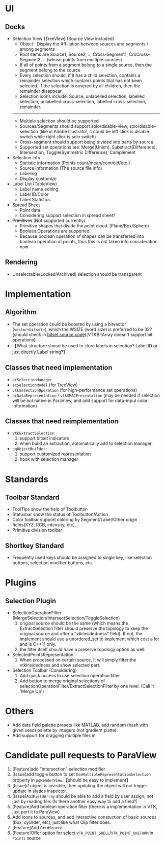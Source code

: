 # UI
## Docks
- Selection View (TreeView) (Source View included)
    - Object : Display the Affiliation between sources and segments / among segments
    - Root items are Source1, Source2, .., Cross-Segment1, CroCross-Segment2, ...(whose points from multiple sources)
    - If all of points from a segment belong to a single source, then the segment belong to the source
    - Every selection should, if it has a child selection, contains a remainder selection which contains points that has not been selected. If the selection is covered by all children, then the remainder disappear.
    - Selection icons include: Source, unlabelled selection, labelled selection, unlabelled cross-selection, labelled cross-selection, remainder.
    -------------
    - Multiple selection should be supported
    - Sources/Segments should support solo/disable-view, solo/disable-selection (like in Adobe Illustrator, it could be left click is disable switch while right click is solo switch)
    - Cross-segment should support being divided into parts by source.
    - Supported set operations are: Merge(Union), Substract(Difference), Intersection, Toggle(Symmetric Difference), Complement
- Selection Info
    - Statistic information (Points count/mean/centroid/etc.)
    - Source Information (The source file info)
    - Labeling
    - Display customize
- Label List (TableView)
    - Label name editing
    - Label ID/Color
    - Label Statistics
- Spread Sheet
    - Point data
    - Considering support selection in spread sheet?
- ~~Primitives~~ (Not supported currently)
    - Primitive shapes that divide the point cloud. (Plane/Box/Sphere)
    - Boolean Operations are supported.
    - Because boolean operation of shapes can be transferred into boolean operation of points, thus this is not taken into consideration now
## Rendering
- Unselectable(Locked/Archived) selection should be transparent

# Implementation
## Algorithm
- The set operation could be boosted by using a bitvector<WSIZE> (`vector<bitset>`), which the WSIZE (word size) is preferred to be 32? (should check in [bitset source code](https://gcc.gnu.org/onlinedocs/libstdc++/libstdc++-html-USERS-3.4/bitset-source.html))(VTKBitArray doesn't support bit operations)
- 【What structure shoud be used to store labels in selection? Label ID or just directly Label string?】
## Classes that need implementation
- `acSelectionManager`
- `acSelectionModel` (for TreeView)
- `vtkSelectionOperation` (for high-performance set operations)
- `acDataRepresentation` / `vtkSMACPresentation` (may be needed if selection will be not native in ParaView, and add support for data-input color information)
## Classes that need reimplementation
- `vtkExtractSelection`:
    1. support bitset indicators
    1. when build an extraction, automatically add to selection manager.
- `pqObjectBuilder`:
    1. support customized representation
    1. hook with selection manager

# Standards
## Toolbar Standard
- ToolTips show the help of Toolbutton
- Statusbar show the status of Toolbutton/Action
- Color toolbar support coloring by Segment/Label/Other origin fields(XYZ, RGB, intensity, etc).
- Primitive division toolbar
## Shortkey Standard
- Frequently used keys should be assigned to single key, like selection buttons, selection modifier buttons, etc.

# Plugins
## Selection Plugin
- SelectionOperationFilter (MergeSelection/IntersectSelection/ToggleSelection)
    1. original source should be the same (which means the ExtractSelection filter should preserve the topology to keep the original source and offer a "vtkInsidedness" field). If not, the implement should use a unordered_set to implement which cost a lot and is C++11 only.
    1. the filter itself should have a preserve topology option as well.
- SelectedPointsRepresentation
    1. When processed on certain source, it will simply filter the vtkInsidedness and show selected part.
- Selection Toolbar (Considering)
    1. Add quick access to use selection operation filter
    1. Add button to merge original selections of selectionOperationFilter/ExtractSelectionFilter by one level. (Call it 'Merge Up')

# Others
- Add data field palette presets like MATLAB, add random (hash with given seed) palette by integers (not gradient platte).
- Add support for dragging multiple files in

# Candidate pull requests to ParaView
1. [Feature]add "intersection" selection modifier
1. [Issue]add toggle button to set `UseMultipleRepresentationSelection` property in `pqRenderView`.【should be easy to implement】
1. [Issue]if object is invisible, then updating the object will not trigger update in statics inspector. 
1. [Issue]`AddFieldArray` should be able to add a field by user assign, not just by reading file. (Is there another easy way to add a field?)
1. [Feature]Add boolean operation filter (there is a implementation in VTK, just port it to ParaView)
1. Add icons to sources, and add interactive constuction of basic sources (box, cylinder, etc), just like what Clip filter does.
1. [Feature]Add `GridSource`
1. [Feature]Offer option for select `VTK_POINT_SHELL`/`VTK_POINT_UNIFORM` in `Points` source
